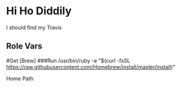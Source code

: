 # Hi Ho Diddily

I should find my Travis

## Role Vars

#Get [Brew]
###Run 
		/usr/bin/ruby -e "$(curl -fsSL https://raw.githubusercontent.com/Homebrew/install/master/install)"

Home Path

